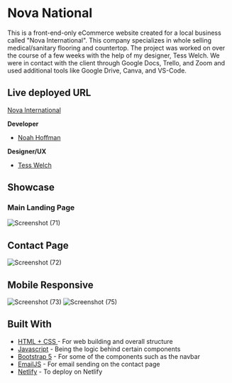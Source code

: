 # Nova National

This is a front-end-only eCommerce website created for a local business called "Nova International". This company specializes in whole selling medical/sanitary flooring and countertop. The project was worked on over the course of a few weeks with the help of my designer, Tess Welch. We were in contact with the client through Google Docs, Trello, and Zoom and used additional tools like Google Drive, Canva, and VS-Code. 

## Live deployed URL 
[Nova International](https://nova-national.netlify.app/index.html)

**Developer** 
* [Noah Hoffman](https://www.linkedin.com/in/noah-hoffman-9975a7121/)

**Designer/UX**
* [Tess Welch](https://www.linkedin.com/in/tess-welch-a61814122/) 

## Showcase

### Main Landing Page
![Screenshot (71)](https://user-images.githubusercontent.com/60634270/224875667-7a33e2ca-4dcb-4aa5-a20a-65c7a6f193c9.png)

## Contact Page
![Screenshot (72)](https://user-images.githubusercontent.com/60634270/224875676-0ce08d0b-d1a3-4b00-a007-0e18e55199ad.png)

## Mobile Responsive
![Screenshot (73)](https://user-images.githubusercontent.com/60634270/224875806-b2c503fd-28dc-47b9-b391-69ac7af708c7.png)
![Screenshot (75)](https://user-images.githubusercontent.com/60634270/224875489-1ab8ca94-9da0-42b7-9114-a7f3b3a1f30d.png)

## Built With

* [HTML + CSS ](https://www.w3schools.com/html/) - For web building and overall structure
* [Javascript](https://www.javascript.com/) - Being the logic behind certain components
* [Bootstrap 5](https://getbootstrap.com/docs/5.0/getting-started/introduction/) - For some of the components such as the navbar
* [EmailJS](https://sass-lang.com/) - For email sending on the contact page
* [Netlify](https://www.netlify.com/?utm_source=google&utm_medium=paid_search&utm_campaign=12755510784&adgroup=118788138897&utm_term=netlify&utm_content=kwd-371509120223&creative=514583565825&device=c&matchtype=e&location=9028776&gclid=CjwKCAjws--ZBhAXEiwAv-RNL6XfigYndRl4TKQVJSai3OwBRYdwr3gyuMDqftDeFlbvhg81z3a3cxoCnnQQAvD_BwE) - To deploy on Netlify
